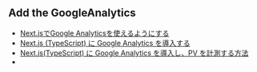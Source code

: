 ## Add the GoogleAnalytics
- [Next.jsでGoogle Analyticsを使えるようにする](https://panda-program.com/posts/nextjs-google-analytics)  
- [Next.js (TypeScript) に Google Analytics を導入する](https://zenn.dev/taichifukumoto/scraps/78e2f13e923b06)  
- [Next.js(TypeScript) に Google Analytics を導入し、PV を計測する方法](https://fwywd.com/tech/next-ga-pv)  
- 